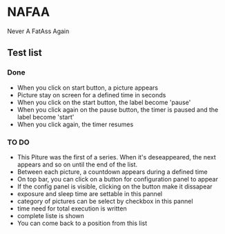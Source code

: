 
# NAFAA

Never A FatAss Again

## Test list

### Done
* When you click on start button, a picture appears
* Picture stay on screen for a defined time in seconds
* When you click on the start button, the label become 'pause'
* When you click again on the pause button, the timer is paused and the label become 'start'
* When you click again, the timer resumes

### TO DO
* This Piture was the first of a series. When it's deseappeared, the next appears and so on until the end of the list.
* Between each picture, a countdown appears during a defined time
* On top bar, you can click on a button for configuration panel to appear
* If the config panel is visible, clicking on the button make it dissapear
* exposure and sleep time are settable in this pannel
* category of pictures can be select by checkbox in this pannel
* time need for total execution is written
* complete liste is shown 
* You can come back to a position from this list



